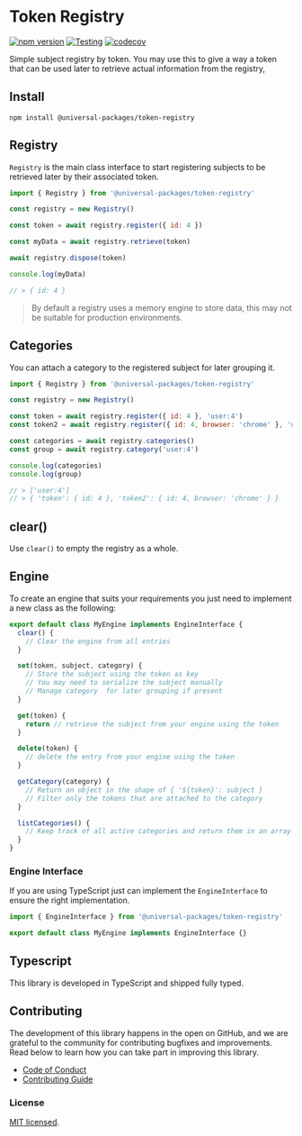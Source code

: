 # Token Registry

[![npm version](https://badge.fury.io/js/@universal-packages%2Ftoken-registry.svg)](https://www.npmjs.com/package/@universal-packages/token-registry)
[![Testing](https://github.com/universal-packages/universal-token-registry/actions/workflows/testing.yml/badge.svg)](https://github.com/universal-packages/universal-token-registry/actions/workflows/testing.yml)
[![codecov](https://codecov.io/gh/universal-packages/universal-token-registry/branch/main/graph/badge.svg?token=CXPJSN8IGL)](https://codecov.io/gh/universal-packages/universal-token-registry)

Simple subject registry by token. You may use this to give a way a token that can be used later to retrieve actual information from the registry,

## Install

```shell
npm install @universal-packages/token-registry
```

## Registry

`Registry` is the main class interface to start registering subjects to be retrieved later by their associated token.

```js
import { Registry } from '@universal-packages/token-registry'

const registry = new Registry()

const token = await registry.register({ id: 4 })

const myData = await registry.retrieve(token)

await registry.dispose(token)

console.log(myData)

// > { id: 4 }
```

> By default a registry uses a memory engine to store data, this may not be suitable for production environments.

## Categories

You can attach a category to the registered subject for later grouping it.

```js
import { Registry } from '@universal-packages/token-registry'

const registry = new Registry()

const token = await registry.register({ id: 4 }, 'user:4')
const token2 = await registry.register({ id: 4, browser: 'chrome' }, 'user:4')

const categories = await registry.categories()
const group = await registry.category('user:4')

console.log(categories)
console.log(group)

// > ['user:4']
// > { 'token': { id: 4 }, 'token2': { id: 4, browser: 'chrome' } }
```

## clear()

Use `clear()` to empty the registry as a whole.

## Engine

To create an engine that suits your requirements you just need to implement a new class as the following:

```js
export default class MyEngine implements EngineInterface {
  clear() {
    // Clear the engine from all entries
  }

  set(token, subject, category) {
    // Store the subject using the token as key
    // You may need to serialize the subject manually
    // Manage category  for later grouping if present
  }

  get(token) {
    return // retrieve the subject from your engine using the token
  }

  delete(token) {
    // delete the entry from your engine using the token
  }

  getCategory(category) {
    // Return an object in the shape of { '${token}': subject }
    // Filter only the tokens that are attached to the category
  }

  listCategories() {
    // Keep track of all active categories and return them in an array
  }
}
```

### Engine Interface

If you are using TypeScript just can implement the `EngineInterface` to ensure the right implementation.

```ts
import { EngineInterface } from '@universal-packages/token-registry'

export default class MyEngine implements EngineInterface {}
```

## Typescript

This library is developed in TypeScript and shipped fully typed.

## Contributing

The development of this library happens in the open on GitHub, and we are grateful to the community for contributing bugfixes and improvements. Read below to learn how you can take part in improving this library.

- [Code of Conduct](./CODE_OF_CONDUCT.md)
- [Contributing Guide](./CONTRIBUTING.md)

### License

[MIT licensed](./LICENSE).
